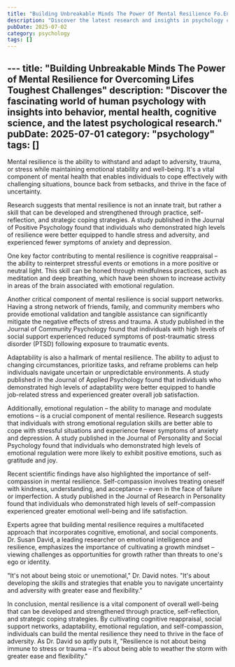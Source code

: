 ```yaml
---
title: "Building Unbreakable Minds The Power Of Mental Resilience Fo.En"
description: "Discover the latest research and insights in psychology category on MindVerse Daily."
pubDate: 2025-07-02
category: psychology
tags: []
---
```


﻿---
title: "Building Unbreakable Minds The Power of Mental Resilience for Overcoming Lifes Toughest Challenges"
description: "Discover the fascinating world of human psychology with insights into behavior, mental health, cognitive science, and the latest psychological research."
pubDate: 2025-07-01
category: "psychology"
tags: []
---

Mental resilience is the ability to withstand and adapt to adversity, trauma, or stress while maintaining emotional stability and well-being. It's a vital component of mental health that enables individuals to cope effectively with challenging situations, bounce back from setbacks, and thrive in the face of uncertainty.

Research suggests that mental resilience is not an innate trait, but rather a skill that can be developed and strengthened through practice, self-reflection, and strategic coping strategies. A study published in the Journal of Positive Psychology found that individuals who demonstrated high levels of resilience were better equipped to handle stress and adversity, and experienced fewer symptoms of anxiety and depression.

One key factor contributing to mental resilience is cognitive reappraisal – the ability to reinterpret stressful events or emotions in a more positive or neutral light. This skill can be honed through mindfulness practices, such as meditation and deep breathing, which have been shown to increase activity in areas of the brain associated with emotional regulation.

Another critical component of mental resilience is social support networks. Having a strong network of friends, family, and community members who provide emotional validation and tangible assistance can significantly mitigate the negative effects of stress and trauma. A study published in the Journal of Community Psychology found that individuals with high levels of social support experienced reduced symptoms of post-traumatic stress disorder (PTSD) following exposure to traumatic events.

Adaptability is also a hallmark of mental resilience. The ability to adjust to changing circumstances, prioritize tasks, and reframe problems can help individuals navigate uncertain or unpredictable environments. A study published in the Journal of Applied Psychology found that individuals who demonstrated high levels of adaptability were better equipped to handle job-related stress and experienced greater overall job satisfaction.

Additionally, emotional regulation – the ability to manage and modulate emotions – is a crucial component of mental resilience. Research suggests that individuals with strong emotional regulation skills are better able to cope with stressful situations and experience fewer symptoms of anxiety and depression. A study published in the Journal of Personality and Social Psychology found that individuals who demonstrated high levels of emotional regulation were more likely to exhibit positive emotions, such as gratitude and joy.

Recent scientific findings have also highlighted the importance of self-compassion in mental resilience. Self-compassion involves treating oneself with kindness, understanding, and acceptance – even in the face of failure or imperfection. A study published in the Journal of Research in Personality found that individuals who demonstrated high levels of self-compassion experienced greater emotional well-being and life satisfaction.

Experts agree that building mental resilience requires a multifaceted approach that incorporates cognitive, emotional, and social components. Dr. Susan David, a leading researcher on emotional intelligence and resilience, emphasizes the importance of cultivating a growth mindset – viewing challenges as opportunities for growth rather than threats to one's ego or identity.

"It's not about being stoic or unemotional," Dr. David notes. "It's about developing the skills and strategies that enable you to navigate uncertainty and adversity with greater ease and flexibility."

In conclusion, mental resilience is a vital component of overall well-being that can be developed and strengthened through practice, self-reflection, and strategic coping strategies. By cultivating cognitive reappraisal, social support networks, adaptability, emotional regulation, and self-compassion, individuals can build the mental resilience they need to thrive in the face of adversity. As Dr. David so aptly puts it, "Resilience is not about being immune to stress or trauma – it's about being able to weather the storm with greater ease and flexibility."
